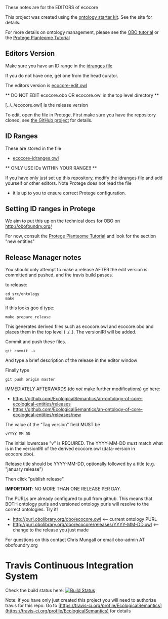 These notes are for the EDITORS of ecocore

This project was created using the [ontology starter kit](https://github.com/cmungall/ontology-starter-kit). See the site for details.

For more details on ontology management, please see the [OBO tutorial](https://github.com/jamesaoverton/obo-tutorial) or the [Protege Planteome Tutorial](https://github.com/Planteome/protege-tutorial)

## Editors Version

Make sure you have an ID range in the [idranges file](ecocore-idranges.owl)

If you do not have one, get one from the head curator.

The editors version is [ecocore-edit.owl](ecocore-edit.owl)

** DO NOT EDIT ecocore.obo OR ecocore.owl in the top level directory **

[../../ecocore.owl] is the release version

To edit, open the file in Protege. First make sure you have the repository cloned, see [the GitHub project](https://github.com/EcologicalSemantics/an-ontology-of-core-ecological-entities) for details.

## ID Ranges

These are stored in the file

 * [ecocore-idranges.owl](ecocore-idranges.owl)

** ONLY USE IDs WITHIN YOUR RANGE!! **

If you have only just set up this repository, modify the idranges file
and add yourself or other editors. Note Protege does not read the file
- it is up to you to ensure correct Protege configuration.


## Setting ID ranges in Protege

We aim to put this up on the technical docs for OBO on http://obofoundry.org/

For now, consult the [Protege Planteome Tutorial](https://github.com/Planteome/protege-tutorial/blob/master/presentations/protege_planteome_tutorial.doc?raw=true) and look for the section "new entities"


## Release Manager notes

You should only attempt to make a release AFTER the edit version is
committed and pushed, and the travis build passes.

to release:

    cd src/ontology
    make

If this looks goo
d type:

    make prepare_release

This generates derived files such as ecocore.owl and ecocore.obo and places
them in the top level (../..). The versionIRI will be added.

Commit and push these files.

    git commit -a

And type a brief description of the release in the editor window

Finally type

    git push origin master

IMMEDIATELY AFTERWARDS (do *not* make further modifications) go here:

 * https://github.com/EcologicalSemantics/an-ontology-of-core-ecological-entities/releases
 * https://github.com/EcologicalSemantics/an-ontology-of-core-ecological-entities/releases/new

The value of the "Tag version" field MUST be

    vYYYY-MM-DD

The initial lowercase "v" is REQUIRED. The YYYY-MM-DD *must* match
what is in the versionIRI of the derived ecocore.owl (data-version in
ecocore.obo).

Release title should be YYYY-MM-DD, optionally followed by a title (e.g. "january release")

Then click "publish release"

__IMPORTANT__: NO MORE THAN ONE RELEASE PER DAY.

The PURLs are already configured to pull from github. This means that
BOTH ontology purls and versioned ontology purls will resolve to the
correct ontologies. Try it!

 * http://purl.obolibrary.org/obo/ecocore.owl <-- current ontology PURL
 * http://purl.obolibrary.org/obo/ecocore/releases/YYYY-MM-DD.owl <-- change to the release you just made

For questions on this contact Chris Mungall or email obo-admin AT obofoundry.org

# Travis Continuous Integration System

Check the build status here: [![Build Status](https://travis-ci.org/EcologicalSemantics/an-ontology-of-core-ecological-entities.svg?branch=master)](https://travis-ci.org/EcologicalSemantics/an-ontology-of-core-ecological-entities)

Note: if you have only just created this project you will need to authorize travis for this repo. Go to [https://travis-ci.org/profile/EcologicalSemantics](https://travis-ci.org/profile/EcologicalSemantics) for details

